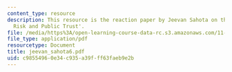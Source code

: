 ```yaml
---
content_type: resource
description: This resource is the reaction paper by Jeevan Sahota on the topic 'Transboundary
  Risk and Public Trust'.
file: /media/https%3A/open-learning-course-data-rc.s3.amazonaws.com/11-941-disaster-vulnerability-and-resilience-spring-2005/c98554960e34c935a39fff63faeb9e2b_jeevan_sahota6.pdf
file_type: application/pdf
resourcetype: Document
title: jeevan_sahota6.pdf
uid: c9855496-0e34-c935-a39f-ff63faeb9e2b
---
```

